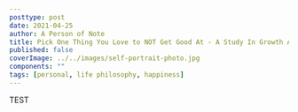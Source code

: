 ```yaml
---
posttype: post
date: 2021-04-25
author: A Person of Note
title: Pick One Thing You Love to NOT Get Good At - A Study In Growth And Mindfulness
published: false
coverImage: ../../images/self-portrait-photo.jpg
components: ""
tags: [personal, life philosophy, happiness]
---
```



TEST
<div style="padding-bottom: 2rem"></div>
